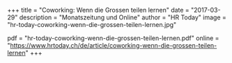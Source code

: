 +++
title = "Coworking: Wenn die Grossen teilen lernen"
date = "2017-03-29"
description = "Monatszeitung und Online"
author = "HR Today"
image = "hr-today-coworking-wenn-die-grossen-teilen-lernen.jpg"

pdf = "hr-today-coworking-wenn-die-grossen-teilen-lernen.pdf"
online = "https://www.hrtoday.ch/de/article/coworking-wenn-die-grossen-teilen-lernen"
+++
